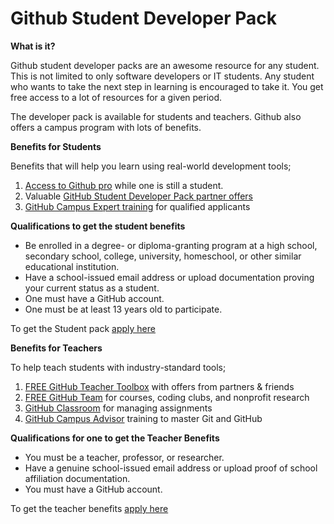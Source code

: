 # Github Student Developer Pack

**What is it?**

Github student developer packs are an awesome resource for any student. This is not limited to only software developers or IT students. Any student who wants to take the next step in learning is encouraged to take it. You get free access to a lot of resources for a given period.

The developer pack is available for students and teachers. Github also offers a campus program with lots of benefits.

**Benefits for Students**

Benefits that will help you learn using real-world development tools;
1. [Access to Github pro](https://docs.github.com/en/get-started/learning-about-github/githubs-products#github-pro) while one is still a student.
2. Valuable [GitHub Student Developer Pack partner offers](https://education.github.com/pack)
3. [GitHub Campus Expert training](https://education.github.com/students/experts) for qualified applicants

**Qualifications to get the student benefits**


- Be enrolled in a degree- or diploma-granting program at a high school, secondary school, college, university, homeschool, or other similar educational institution.
- Have a school-issued email address or upload documentation proving your current status as a student.
- One must have a GitHub account.
- One must be at least 13 years old to participate.

To get the Student pack [apply here](https://education.github.com/discount_requests/student_application)

**Benefits for Teachers**

To help teach students with industry-standard tools;


1. [FREE GitHub Teacher Toolbox](https://education.github.com/toolbox) with offers from partners & friends
2. [FREE GitHub Team](https://github.com/team) for courses, coding clubs, and nonprofit research
3. [GitHub Classroom](https://classroom.github.com/) for managing assignments
5. [GitHub Campus Advisor](https://education.github.com/teachers/advisors) training to master Git and GitHub

**Qualifications for one to get the Teacher Benefits**

- You must be a teacher, professor, or researcher.
- Have a genuine school-issued email address or upload proof of school affiliation documentation.
- You must have a GitHub account.

To get the teacher benefits [apply here](https://education.github.com/discount_requests/teacher_application)